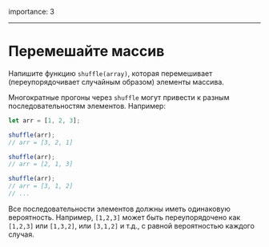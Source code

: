 importance: 3

---

# Перемешайте массив

Напишите функцию `shuffle(array)`, которая перемешивает (переупорядочивает случайным образом) элементы массива.

Многократные прогоны через `shuffle` могут привести к разным последовательностям элементов. Например:

```js
let arr = [1, 2, 3];

shuffle(arr);
// arr = [3, 2, 1]

shuffle(arr);
// arr = [2, 1, 3]

shuffle(arr);
// arr = [3, 1, 2]
// ...
```

Все последовательности элементов должны иметь одинаковую вероятность. Например, `[1,2,3]` может быть переупорядочено как `[1,2,3]` или `[1,3,2]`, или `[3,1,2]` и т.д., с равной вероятностью каждого случая.
